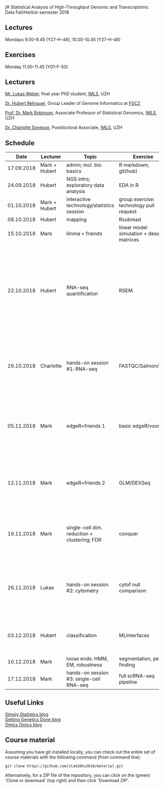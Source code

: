 [# Statistical Analysis of High-Throughput Genomic and Transcriptomic Data 
Fall/Herbst-semester 2018

## Lectures
Mondays 9.00-9.45 (Y27-H-46), 10.00-10.45 (Y27-H-46)

## Exercises
Monday 11.00-11.45 (Y01-F-50)

## Lecturers

[Mr. Lukas Weber](https://github.com/lmweber), final year PhD student, [IMLS](http://www.imls.uzh.ch/index.html), UZH  

[Dr. Hubert Rehrauer](http://www.fgcz.ch/the-center/people/rehrauer.html), Group Leader of Genome Informatics at [FGCZ](http://www.fgcz.ch/)  

[Prof. Dr. Mark Robinson](https://robinsonlabuzh.github.io/), Associate Professor of Statistical Genomics, [IMLS](http://www.imls.uzh.ch/index.html), UZH  

[Dr. Charlotte Soneson](http://csoneson.github.io/), Postdoctoral Associate, [IMLS](http://www.imls.uzh.ch/index.html), UZH  


## Schedule

| Date  | Lecturer | Topic | Exercise | JC1 | JC2 |
| --- | --- | --- | --- | --- | --- |
| 17.09.2018  | Mark + Hubert  | admin; mol. bio. basics | R markdown; git(hub) | | |
| 24.09.2018  | Hubert | NGS intro; exploratory data analysis | EDA in R | | |
| 01.10.2018  | Mark + Hubert | interactive technology/statistics session  | group exercise: technology pull request | | |
| 08.10.2018  | Hubert | mapping  | Rsubread | | |
| 15.10.2018  | Mark | limma + friends   | linear model simulation + design matrices | | |
| 22.10.2018  | Hubert | RNA-seq quantification   | RSEM | | [Detection and accurate false discovery rate control of differentially methylated regions from whole genome bisulfite sequencing](https://academic.oup.com/biostatistics/advance-article/doi/10.1093/biostatistics/kxy007/4899074) (DT, HP)|
| 29.10.2018  | Charlotte | hands-on session #1: RNA-seq  | FASTQC/Salmon/etc. | [Capturing Heterogeneity in Gene Expression Studies by Surrogate Variable Analysis](https://journals.plos.org/plosgenetics/article?id=10.1371/journal.pgen.0030161) (MS, CR) | X |
| 05.11.2018  | Mark | edgeR+friends 1 | basic edgeR/voom | [Overcoming systematic errors caused by log-transformation of normalized single-cell RNA sequencing data](https://www.biorxiv.org/content/early/2018/08/31/404962) (RB, RG) |  |
| 12.11.2018  | Mark | edgeR+friends 2  | GLM/DEXSeq | [A general and flexible method for signal extraction from single-cell RNA-seq data](https://www.nature.com/articles/s41467-017-02554-5) (AL, VL)  |  |
| 19.11.2018  | Mark | single-cell dim. reduction + clustering; FDR  | conquer | [Normalization of RNA-seq data using factor analysis of control genes or samples](https://www.ncbi.nlm.nih.gov/pmc/articles/PMC4404308/) (RM, JD, CV) |  |
| 26.11.2018  | Lukas | hands-on session #2: cytometry  | cytof null comparison | [Epigenome-wide association studies without the need for cell-type composition](https://www.ncbi.nlm.nih.gov/pubmed/24464286) (RL, SG) | X |
| 03.12.2018  | Hubert | classification  | MLInterfaces | [Predicting cell types in single cell mass cytometry data](https://www.biorxiv.org/content/early/2018/05/07/316034) (CM, SS) | [Differential expression analysis for sequence count data](https://genomebiology.biomedcentral.com/articles/10.1186/gb-2010-11-10-r106) (AA, PS) |
| 10.12.2018  | Mark | loose ends: HMM, EM, robustness   | segmentation, peak finding | | |    
| 17.12.2018  | Mark | hands-on session #3: single-cell RNA-seq  | full scRNA-seq pipeline | tba (SB,ST) | X |


## Useful Links
[Simply Statistics blog](https://simplystatistics.org/)  
[Getting Genetics Done blog](http://www.gettinggeneticsdone.com/)  
[Omics Omics blog](http://omicsomics.blogspot.ch/)  

## Course material

Assuming you have git installed locally, you can check out the entire set of course materials with the following command (from command line):
```
git clone https://github.com/sta426hs2018/material.git
```  
Alternatively, for a ZIP file of the repository, you can click on the (green) 'Clone or download' (top right) and then click 'Download ZIP'.
